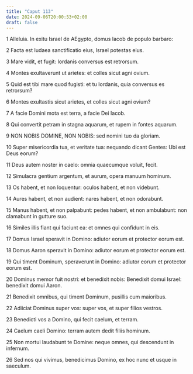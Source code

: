 ```yaml
---
title: "Caput 113"
date: 2024-09-06T20:00:53+02:00
draft: false
---
```



1 Alleluia. In exitu Israel de AEgypto, domus Iacob de populo barbaro:

2 Facta est Iudaea sanctificatio eius, Israel potestas eius.

3 Mare vidit, et fugit: Iordanis conversus est retrorsum.

4 Montes exultaverunt ut arietes: et colles sicut agni ovium.

5 Quid est tibi mare quod fugisti: et tu Iordanis, quia conversus es retrorsum?

6 Montes exultastis sicut arietes, et colles sicut agni ovium?

7 A facie Domini mota est terra, a facie Dei Iacob.

8 Qui convertit petram in stagna aquarum, et rupem in fontes aquarum.

9 NON NOBIS DOMINE, NON NOBIS: sed nomini tuo da gloriam.

10 Super misericordia tua, et veritate tua: nequando dicant Gentes: Ubi est Deus eorum?

11 Deus autem noster in caelo: omnia quaecumque voluit, fecit.

12 Simulacra gentium argentum, et aurum, opera manuum hominum.

13 Os habent, et non loquentur: oculos habent, et non videbunt.

14 Aures habent, et non audient: nares habent, et non odorabunt.

15 Manus habent, et non palpabunt: pedes habent, et non ambulabunt: non clamabunt in gutture suo.

16 Similes illis fiant qui faciunt ea: et omnes qui confidunt in eis.

17 Domus Israel speravit in Domino: adiutor eorum et protector eorum est.

18 Domus Aaron speravit in Domino: adiutor eorum et protector eorum est.

19 Qui timent Dominum, speraverunt in Domino: adiutor eorum et protector eorum est.

20 Dominus memor fuit nostri: et benedixit nobis: Benedixit domui Israel: benedixit domui Aaron.

21 Benedixit omnibus, qui timent Dominum, pusillis cum maioribus.

22 Adiiciat Dominus super vos: super vos, et super filios vestros.

23 Benedicti vos a Domino, qui fecit caelum, et terram.

24 Caelum caeli Domino: terram autem dedit filiis hominum.

25 Non mortui laudabunt te Domine: neque omnes, qui descendunt in infernum.

26 Sed nos qui vivimus, benedicimus Domino, ex hoc nunc et usque in saeculum.

